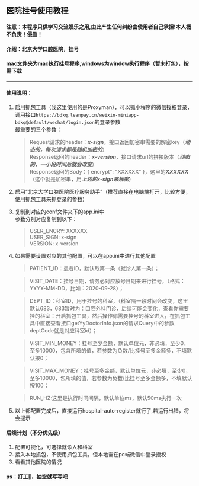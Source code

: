 ## 医院挂号使用教程  
#### 注意：本程序只供学习交流娱乐之用,由此产生任何纠纷由使用者自己承担!本人概不负责！侵删！  
#### 介绍：北京大学口腔医院，挂号   
#### mac文件夹为mac执行挂号程序,windows为window执行程序（暂未打包），按需下载    
---  
#### 使用说明：
1. 启用抓包工具（我这里使用的是Proxyman），可以抓小程序的微信授权登录，调用接口```https://bdkq.leanpay.cn/weixin-miniapp-bdkq@default/wechat/login.json```的登录参数  
    最重要的三个参数：   
    > Request请求的header：***x-sign***，接口返回加密串需要的解密key（***动态的，每次请求都是随机加密的***）  
    > Response返回的header：***x-version***，接口请求url的拼接版本（***动态的，一小段时间后就会改变***）  
    > Response返回的Body：{ encrypt": "XXXXXX" }，这里的***XXXXXX***（这个就是加密串，用***上边的x-sign来解密***）  
2. 启用“北京大学口腔医院医疗服务助手”（推荐直接在电脑端打开，比较方便，使用抓包工具来抓登录的参数）  
3. 复制到对应的conf文件夹下的app.ini中  
参数分别对应复制到以下：  
    > USER_ENCRY: XXXXXX  
    > USER_SIGN: x-sign  
    > VERSION: x-version  
4. 如果需要设置对应的其他配置，可以在app.ini中进行其他配置  
    > PATIENT_ID：患者ID，默认取第一条（就诊人第一条）；  

    > VISIT_DATE：挂号日期，请务必对应放号日期来进行挂号，（格式：YYYY-MM-DD，比如：2020-09-28）；

    > DEPT_ID：科室ID，用于挂号的科室，（科室隔一段时间会改变，这里默认683，683暂时为：口腔外科门诊，后续可能会变化，查看你需要挂的科室：开启抓包工具，然后操作你需要挂号的科室进入，在抓包工具中直接查看接口getYyDoctorInfo.json的请求Query中的参数deptCode就是对应科室id）；   

    > VISIT_MIN_MONEY：挂号至少金额，默认单位元，非必填，至少0，至多10000，包含所填的值，若参数为负数/比挂号至多金额多，不填默认按0；  
    
    > VISIT_MAX_MONEY：挂号至多金额，默认单位元，非必填，至少0，至多10000，包所填的值，若参数为负数/比挂号至多金额多，不填默认按100；  

    > RUN_HZ:这里是执行时间间隔，默认单位ms，默认50ms执行一次  

5. 以上都配置完成后，直接运行hospital-auto-register就行了,若运行出错，将会提示  
#### 后续计划（不分优先级）  
1. 配置可视化，可选择就诊人和科室  
2. 接入本地抓包，不使用抓包工具，但本地需在pc端微信中登录授权  
3. 看看其他医院的情况 

#### ps：打工🐶，抽空就写写吧

